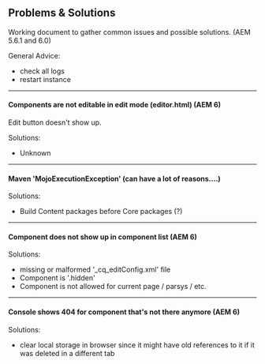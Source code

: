 Problems & Solutions
--------------------------

Working document to gather common issues and possible solutions. (AEM 5.6.1 and 6.0)


General Advice:
* check all logs
* restart instance


---
#### Components are not editable in edit mode (editor.html) (AEM 6)
Edit button doesn't show up.

Solutions:
* Unknown

---
#### Maven 'MojoExecutionException' (can have a lot of reasons....)

Solutions:
* Build Content packages before Core packages (?)

---

#### Component does not show up in component list (AEM 6)

Solutions:
* missing or malformed '_cq_editConfig.xml' file
* Component is '.hidden'
* Component is not allowed for current page / parsys / etc.

---

#### Console shows 404 for component that's not there anymore (AEM 6)
Solutions:
* clear local storage in browser since it might have old references to it if it was deleted in a different tab
